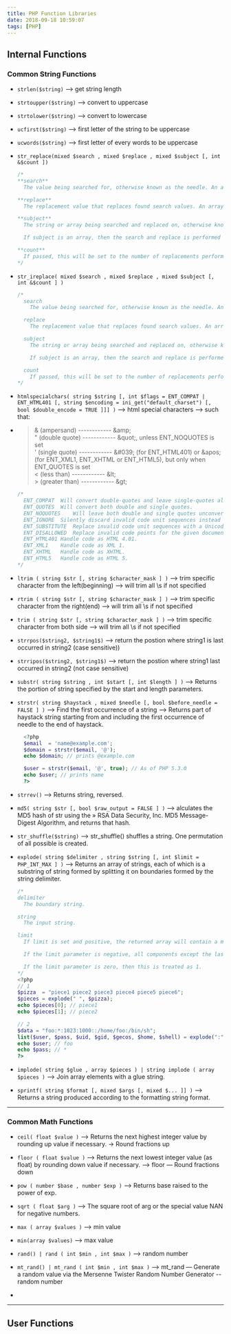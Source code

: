 ```yaml
---
title: PHP Function Libraries
date: 2018-09-18 10:59:07
tags: [PHP]
---
```


## Internal Functions

### Common String Functions

- `strlen($string)` --> get string length
- `strtoupper($string)` --> convert to uppercase
- `strtolower($string)` --> convert to lowercase
- `ucfirst($string)` --> first letter of the string to be uppercase
- `ucwords($string)` --> first letter of every words to be uppercase
- `str_replace(mixed $search , mixed $replace , mixed $subject [, int &$count ])`

  ```php
  /*
  **search**
    The value being searched for, otherwise known as the needle. An array may be used to designate multiple needles.

  **replace**
    The replacement value that replaces found search values. An array may be used to designate multiple replacements.

  **subject**
    The string or array being searched and replaced on, otherwise known as the haystack.

    If subject is an array, then the search and replace is performed with every entry of subject, and the return value is an array as well.

  **count**
    If passed, this will be set to the number of replacements performed.
  */
  ```

- `str_ireplace( mixed $search , mixed $replace , mixed $subject [, int &$count ] )`

  ```php
  /*
    search
      The value being searched for, otherwise known as the needle. An array may be used to designate multiple needles.

    replace
      The replacement value that replaces found search values. An array may be used to designate multiple replacements.

    subject
      The string or array being searched and replaced on, otherwise known as the haystack.

      If subject is an array, then the search and replace is performed with every entry of subject, and the return value is an array as well.

    count
      If passed, this will be set to the number of replacements performed.
  */
  ```

- `htmlspecialchars( string $string [, int $flags = ENT_COMPAT | ENT_HTML401 [, string $encoding = ini_get("default_charset") [, bool $double_encode = TRUE ]]] )` --> html special characters --> such that:
- > & (ampersand) ------------ \&amp;  
  >  " (double quote) ------------ \&quot;, unless ENT_NOQUOTES is set  
  >  ' (single quote) ------------ \&#039; (for ENT_HTML401) or \&apos; (for ENT_XML1, ENT_XHTML or ENT_HTML5), but only when ENT_QUOTES is set  
  >  < (less than) ------------ \&lt;  
  >  \> (greater than) ------------ \&gt;
  ```php
  /*
    ENT_COMPAT	Will convert double-quotes and leave single-quotes alone.
    ENT_QUOTES	Will convert both double and single quotes.
    ENT_NOQUOTES	Will leave both double and single quotes unconverted.
    ENT_IGNORE	Silently discard invalid code unit sequences instead of returning an empty string. Using this flag is discouraged as it » may have security implications.
    ENT_SUBSTITUTE	Replace invalid code unit sequences with a Unicode Replacement Character U+FFFD (UTF-8) or &#xFFFD; (otherwise) instead of returning an empty string.
    ENT_DISALLOWED	Replace invalid code points for the given document type with a Unicode Replacement Character U+FFFD (UTF-8) or &#xFFFD; (otherwise) instead of leaving them as is. This may be useful, for instance, to ensure the well-formedness of XML documents with embedded external content.
    ENT_HTML401	Handle code as HTML 4.01.
    ENT_XML1	Handle code as XML 1.
    ENT_XHTML	Handle code as XHTML.
    ENT_HTML5	Handle code as HTML 5.
  */
  ```
- `ltrim ( string $str [, string $character_mask ] )` --> trim specific character from the left(beginning) --> will trim all \s if not specified
- `rtrim ( string $str [, string $character_mask ] )` --> trim specific character from the right(end) --> will trim all \s if not specified
- `trim ( string $str [, string $character_mask ] )` --> trim specific character from both side --> will trim all \s if not specified
- `strrpos($string2, $string1$)` --> return the postion where string1 is last occurred in string2 (case sensitive))
- `strripos($string2, $string1$)` --> return the postion where string1 last occurred in string2 (not case sensitive)
- `substr( string $string , int $start [, int $length ] )` --> Returns the portion of string specified by the start and length parameters.
- `strstr( string $haystack , mixed $needle [, bool $before_needle = FALSE ] )` --> Find the first occurrence of a string --> Returns part of haystack string starting from and including the first occurrence of needle to the end of haystack.

  ```php
    <?php
    $email  = 'name@example.com';
    $domain = strstr($email, '@');
    echo $domain; // prints @example.com

    $user = strstr($email, '@', true); // As of PHP 5.3.0
    echo $user; // prints name
    ?>
  ```

- `strrev()` --> Returns string, reversed.

- `md5( string $str [, bool $raw_output = FALSE ] )` --> alculates the MD5 hash of str using the » RSA Data Security, Inc. MD5 Message-Digest Algorithm, and returns that hash.
- `str_shuffle($string)` --> str_shuffle() shuffles a string. One permutation of all possible is created.
- `explode( string $delimiter , string $string [, int $limit = PHP_INT_MAX ] )` --> Returns an array of strings, each of which is a substring of string formed by splitting it on boundaries formed by the string delimiter.


    ```php
    /*
    delimiter
      The boundary string.

    string
      The input string.

    limit
      If limit is set and positive, the returned array will contain a maximum of limit elements with the last element containing the rest of string.

      If the limit parameter is negative, all components except the last -limit are returned.

      If the limit parameter is zero, then this is treated as 1.
    */
    <?php
    // 1
    $pizza  = "piece1 piece2 piece3 piece4 piece5 piece6";
    $pieces = explode(" ", $pizza);
    echo $pieces[0]; // piece1
    echo $pieces[1]; // piece2

    // 2
    $data = "foo:*:1023:1000::/home/foo:/bin/sh";
    list($user, $pass, $uid, $gid, $gecos, $home, $shell) = explode(":", $data);
    echo $user; // foo
    echo $pass; // *
    ?>
    ```

- `implode( string $glue , array $pieces ) | string implode ( array $pieces )` --> Join array elements with a glue string.
- `sprintf( string $format [, mixed $args [, mixed $... ]] )` --> Returns a string produced according to the formatting string format.

---

### Common Math Functions

- `ceil( float $value )` --> Returns the next highest integer value by rounding up value if necessary. -> Round fractions up
- `floor ( float $value )` --> Returns the next lowest integer value (as float) by rounding down value if necessary. --> floor — Round fractions down

- `pow ( number $base , number $exp )` --> Returns base raised to the power of exp.
- `sqrt ( float $arg )` --> The square root of arg or the special value NAN for negative numbers.
- `max ( array $values )` --> min value
- `min(array $values)` --> max value
- `rand() | rand ( int $min , int $max )` --> random number
- `mt_rand() | mt_rand ( int $min , int $max )` --> mt_rand — Generate a random value via the Mersenne Twister Random Number Generator -- random number
- 
---

## User Functions
